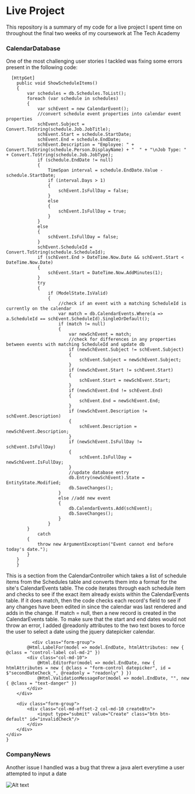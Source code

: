# Live Project
This repository is a summary of my code for a live project I spent time on throughout the final two weeks of my coursework at The Tech Academy


### CalendarDatabase

One of the most challenging user stories I tackled was fixing some errors present in the following code:

      [HttpGet]
        public void ShowScheduleItems()
        {
            var schedules = db.Schedules.ToList();
            foreach (var schedule in schedules)
            {
                var schEvent = new CalendarEvent();
                //convert schedule event properties into calendar event properties
                schEvent.Subject = Convert.ToString(schedule.Job.JobTitle);
                schEvent.Start = schedule.StartDate;
                schEvent.End = schedule.EndDate;
                schEvent.Description = "Employee: " + Convert.ToString(schedule.Person.DisplayName) + "  " + "\nJob Type: " + Convert.ToString(schedule.Job.JobType);
                if (schedule.EndDate != null)
                {
                    TimeSpan interval = schedule.EndDate.Value - schedule.StartDate;
                    if (interval.Days > 1)
                    {
                        schEvent.IsFullDay = false;
                    }
                    else
                    {
                        schEvent.IsFullDay = true;
                    }
                }
                else
                {
                    schEvent.IsFullDay = false;
                }
                schEvent.ScheduleId = Convert.ToString(schedule.ScheduleId);
                if (schEvent.End > DateTime.Now.Date && schEvent.Start < DateTime.Now.Date)
                {
                    schEvent.Start = DateTime.Now.AddMinutes(1);
                }
                try
                {
                    if (ModelState.IsValid)
                    {
                        //check if an event with a matching ScheduleId is currently on the calendar
                        var match = db.CalendarEvents.Where(a => a.ScheduleId == schEvent.ScheduleId).SingleOrDefault();
                        if (match != null)
                        {
                            var newSchEvent = match;
                            //check for differences in any properties between events with matching ScheduleId and update db
                            if (newSchEvent.Subject != schEvent.Subject)
                            {
                                schEvent.Subject = newSchEvent.Subject;
                            }
                            if (newSchEvent.Start != schEvent.Start)
                            {
                                schEvent.Start = newSchEvent.Start;
                            }
                            if (newSchEvent.End != schEvent.End)
                            {
                                schEvent.End = newSchEvent.End;
                            }
                            if (newSchEvent.Description != schEvent.Description)
                            {
                                schEvent.Description = newSchEvent.Description;
                            }
                            if (newSchEvent.IsFullDay != schEvent.IsFullDay)
                            {
                                schEvent.IsFullDay = newSchEvent.IsFullDay;
                            }
                            //update database entry
                            db.Entry(newSchEvent).State = EntityState.Modified;
                            db.SaveChanges();
                        }
                        else //add new event
                        {
                            db.CalendarEvents.Add(schEvent);
                            db.SaveChanges();
                        }
                    }
            }
                catch
            {
                throw new ArgumentException("Event cannot end before today's date.");
            }
        }
        }
        
   This is a section from the CalendarController which takes a list of schedule items from the Schedules table and converts them into a format for the site's CalendarEvents table. The code iterates through each schedule item and checks to see if the exact item already exists within the CalendarEvents table. If it does match, then the code checks each record's field to see if any changes have been edited in since the calendar was last rendered and adds in the change. If match = null, then a new record is created in the CalendarEvents table. To make sure that the start and end dates would not throw an error, I added @readonly attributes to the two text boxes to force the user to select a date using the jquery datepicker calendar. 

              <div class="form-group">
            @Html.LabelFor(model => model.EndDate, htmlAttributes: new { @class = "control-label col-md-2" })
            <div class="col-md-10">
                @Html.EditorFor(model => model.EndDate, new { htmlAttributes = new { @class = "form-control datepicker", id = $"secondDateCheck_", @readonly = "readonly" } })
                @Html.ValidationMessageFor(model => model.EndDate, "", new { @class = "text-danger" })
            </div>
        </div>

        <div class="form-group">
            <div class="col-md-offset-2 col-md-10 createBtn">
                <input type="submit" value="Create" class="btn btn-default" id="invalidCheck"/>
            </div>
        </div>
    </div>
    }
   
### CompanyNews
Another issue I handled was a bug that threw a java alert everytime a user attempted to input a date 


![Alt text](/../<READMEImages>/path/to/CreateNewsItemsCaldendar.png?raw=true "Optional Title")
